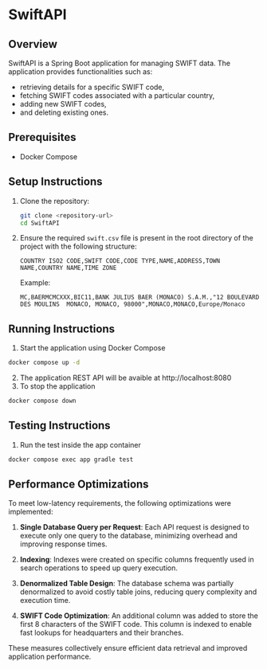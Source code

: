 # SwiftAPI

## Overview
SwiftAPI is a Spring Boot application for managing SWIFT data. The application provides functionalities such as:
* retrieving details for a specific SWIFT code, 
* fetching SWIFT codes associated with a particular country, 
* adding new SWIFT codes, 
* and deleting existing ones. 

## Prerequisites
- Docker Compose

## Setup Instructions
1. Clone the repository:
   ```bash
   git clone <repository-url>
   cd SwiftAPI
   ```
2. Ensure the required `swift.csv` file is present in the root directory of the project with the following structure:

    ```
    COUNTRY ISO2 CODE,SWIFT CODE,CODE TYPE,NAME,ADDRESS,TOWN NAME,COUNTRY NAME,TIME ZONE
    ```

    Example:
    ```
    MC,BAERMCMCXXX,BIC11,BANK JULIUS BAER (MONACO) S.A.M.,"12 BOULEVARD DES MOULINS  MONACO, MONACO, 98000",MONACO,MONACO,Europe/Monaco
    ```

## Running Instructions
1. Start the application using Docker Compose
```bash
docker compose up -d
```
2. The application REST API will be avaible at http://localhost:8080
3. To stop the application
```bash
docker compose down
```

## Testing Instructions
1. Run the test inside the app container
```bash
docker compose exec app gradle test
```

## Performance Optimizations

To meet low-latency requirements, the following optimizations were implemented:

1. **Single Database Query per Request**: Each API request is designed to execute only one query to the database, minimizing overhead and improving response times.

2. **Indexing**: Indexes were created on specific columns frequently used in search operations to speed up query execution.

3. **Denormalized Table Design**: The database schema was partially denormalized to avoid costly table joins, reducing query complexity and execution time.

4. **SWIFT Code Optimization**: An additional column was added to store the first 8 characters of the SWIFT code. This column is indexed to enable fast lookups for headquarters and their branches.

These measures collectively ensure efficient data retrieval and improved application performance.